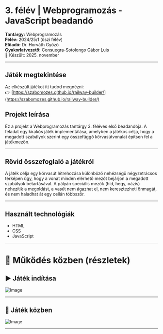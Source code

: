 
# 3. félév | Webprogramozás - JavaScript beadandó

**Tantárgy:** Webprogramozás  
**Félév:** 2024/25/1 (őszi félév)  
**Előadó:** Dr. Horváth Győző  
**Gyakorlatvezető:** Consuegra-Sotolongo Gábor Luis  
📅 Készült: 2025. november


---

## Játék megtekintése

Az elkészült játékot itt tudod megnézni:  
👉 [https://szabomozes.github.io/railway-builder/](https://szabomozes.github.io/railway-builder/)

## Projekt leírása

Ez a projekt a Webprogramozás tantárgy 3. féléves első beadandója. A feladat egy kirakós játék implementálása, amelyben a játékos célja, hogy a megadott szabályok szerint egy összefüggő körvasútvonalat építsen fel a játékmezőn.

---

## Rövid összefoglaló a játékról

A játék célja egy körvasút létrehozása különböző nehézségű négyzetrácsos térképen úgy, hogy a vonat minden elérhető mezőt bejárjon a megadott szabályok betartásával. A pályán speciális mezők (híd, hegy, oázis) nehezítik a megoldást, a vasút nem ágazhat el, nem keresztezheti önmagát, és nem haladhat át egy cellán többször.

---

## Használt technológiák

- HTML
- CSS
- JavaScript 

---

# 🎥 Működés közben (részletek)

## ▶️ Játék indítása
![Image](https://github.com/user-attachments/assets/22807ad4-51ea-41bd-a342-6bcd1838bb33)

---

## 🚂 Játék közben
![Image](https://github.com/user-attachments/assets/3c3be8bf-f714-4a75-9f84-e0d524be74a7)

---
